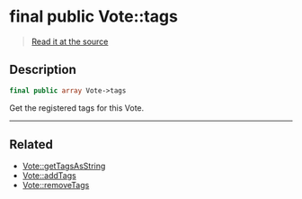 # final public Vote::tags

> [Read it at the source](https://github.com/julien-boudry/Condorcet/blob/master/src/Vote.php#L21)

## Description    

```php
final public array Vote->tags 
```

Get the registered tags for this Vote.

---------------------------------------

## Related

* [Vote::getTagsAsString](/Docs/api-reference/Vote%20Class/Vote--getTagsAsString().md)    
* [Vote::addTags](/Docs/api-reference/Vote%20Class/Vote--addTags().md)    
* [Vote::removeTags](/Docs/api-reference/Vote%20Class/Vote--removeTags().md)    
